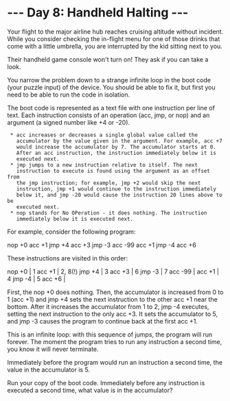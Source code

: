 # --- Day 8: Handheld Halting ---

   Your flight to the major airline hub reaches cruising altitude without
   incident. While you consider checking the in-flight menu for one of those
   drinks that come with a little umbrella, you are interrupted by the kid
   sitting next to you.

   Their handheld game console won't turn on! They ask if you can take a
   look.

   You narrow the problem down to a strange infinite loop in the boot code
   (your puzzle input) of the device. You should be able to fix it, but first
   you need to be able to run the code in isolation.

   The boot code is represented as a text file with one instruction per line
   of text. Each instruction consists of an operation (acc, jmp, or nop) and
   an argument (a signed number like +4 or -20).

     * acc increases or decreases a single global value called the
       accumulator by the value given in the argument. For example, acc +7
       would increase the accumulator by 7. The accumulator starts at 0.
       After an acc instruction, the instruction immediately below it is
       executed next.
     * jmp jumps to a new instruction relative to itself. The next
       instruction to execute is found using the argument as an offset from
       the jmp instruction; for example, jmp +2 would skip the next
       instruction, jmp +1 would continue to the instruction immediately
       below it, and jmp -20 would cause the instruction 20 lines above to be
       executed next.
     * nop stands for No OPeration - it does nothing. The instruction
       immediately below it is executed next.

   For example, consider the following program:

 nop +0
 acc +1
 jmp +4
 acc +3
 jmp -3
 acc -99
 acc +1
 jmp -4
 acc +6

   These instructions are visited in this order:

 nop +0  | 1
 acc +1  | 2, 8(!)
 jmp +4  | 3
 acc +3  | 6
 jmp -3  | 7
 acc -99 |
 acc +1  | 4
 jmp -4  | 5
 acc +6  |

   First, the nop +0 does nothing. Then, the accumulator is increased from 0
   to 1 (acc +1) and jmp +4 sets the next instruction to the other acc +1
   near the bottom. After it increases the accumulator from 1 to 2, jmp -4
   executes, setting the next instruction to the only acc +3. It sets the
   accumulator to 5, and jmp -3 causes the program to continue back at the
   first acc +1.

   This is an infinite loop: with this sequence of jumps, the program will
   run forever. The moment the program tries to run any instruction a second
   time, you know it will never terminate.

   Immediately before the program would run an instruction a second time, the
   value in the accumulator is 5.

   Run your copy of the boot code. Immediately before any instruction is
   executed a second time, what value is in the accumulator?

